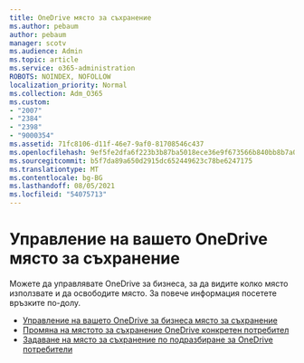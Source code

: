 ```yaml
---
title: OneDrive място за съхранение
ms.author: pebaum
author: pebaum
manager: scotv
ms.audience: Admin
ms.topic: article
ms.service: o365-administration
ROBOTS: NOINDEX, NOFOLLOW
localization_priority: Normal
ms.collection: Adm_O365
ms.custom:
- "2007"
- "2384"
- "2398"
- "9000354"
ms.assetid: 71fc8106-d11f-46e7-9af0-81708546c437
ms.openlocfilehash: 9ef5fe2dfa6f223b3b87ba5018ece36e9f673566b840bb8b7a0ed700f7bc94a5
ms.sourcegitcommit: b5f7da89a650d2915dc652449623c78be6247175
ms.translationtype: MT
ms.contentlocale: bg-BG
ms.lasthandoff: 08/05/2021
ms.locfileid: "54075713"
---
```

# <a name="manage-your-onedrive-storage"></a>Управление на вашето OneDrive място за съхранение

Можете да управлявате OneDrive за бизнеса, за да видите колко място използвате и да освободите място.  За повече информация посетете връзките по-долу.

- [Управление на вашето OneDrive за бизнеса място за съхранение](https://support.microsoft.com/office/31519161-059c-4764-b6f8-f5cd29f7fe68)
- [Промяна на мястото за съхранение OneDrive конкретен потребител](https://docs.microsoft.com/onedrive/change-user-storage)
- [Задаване на място за съхранение по подразбиране за OneDrive потребители](https://docs.microsoft.com/onedrive/set-default-storage-space)